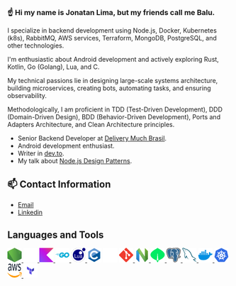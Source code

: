 ### ☝ Hi my name is Jonatan Lima, but my friends call me Balu.

I specialize in backend development using Node.js, Docker, Kubernetes (k8s), RabbitMQ, AWS services, Terraform, MongoDB, PostgreSQL, and other technologies. 

I'm enthusiastic about Android development and actively exploring Rust, Kotlin, Go (Golang), Lua, and C.

My technical passions lie in designing large-scale systems architecture, building microservices, creating bots, automating tasks, and ensuring observability.

Methodologically, I am proficient in TDD (Test-Driven Development), DDD (Domain-Driven Design), BDD (Behavior-Driven Development), Ports and Adapters Architecture, and Clean Architecture principles.


- Senior Backend Developer at [Delivery Much Brasil](https://www.deliverymuch.com.br).
- Android development enthusiast.
- Writer in [dev.to](https://dev.to/jonatanlima).
- My talk about [Node.js Design Patterns](https://youtu.be/AWISf1mNcso?feature=shared).

## 📫 Contact Information

- [Email](mailto:jotanlima@gmail.com)
- [Linkedin](https://www.linkedin.com/in/jonatan-lima-977416102)

<h2 align="left">Languages and Tools</h3>
<p align="left">
  <a href="https://nodejs.org/en/" target="_blank"> <img src="./media/nodejs.svg" alt="nodejs" width="32" height="32"/> </a>
  <a href="https://www.rust-lang.org/" target="_blank"> <img src="./media/rust.svg" alt="rust" width="32" height="32"/> </a>
  <a href="https://kotlinlang.org/" target="_blank"> <img src="./media/kotlin.svg" alt="kotlin" width="32" height="32"/> </a>
  <!-- <a href="https://www.android.com/" target="_blank"> <img src="./media/android.svg" alt="android" width="32" height="32"/> </a> -->
  <a href="https://go.dev/" target="_blank"> <img src="./media/go.svg" alt="golang" width="32" height="32"/> </a>
  <a href="https://www.lua.org/" target="_blank"> <img src="./media/lua.svg" alt="lua" width="32" height="32"/> </a>
  <a href="https://www.cprogramming.com/" target="_blank"><img src="./media/c.svg" alt="c" width="32" height="32"/></a>
  <a href="https://www.shellscript.sh/" target="_blank"><img src="./media/bash.svg" alt="bash" width="32" height="32"/></a>
  <a href="https://git-scm.com/" target="_blank"> <img src="./media/git.svg" alt="git" width="32" height="32"/> </a>
  <a href="https://neovim.io/" target="_blank"> <img src="./media/neovim.png" alt="neovim" width="32" height="32"/> </a>
  <a href="https://www.mongodb.com/" target="_blank"> <img src="./media/mongodb.svg" alt="mongodb" width="32" height="32"/> </a>
  <a href="https://www.postgresql.org/" target="_blank"> <img src="./media/postgresql.svg" alt="postgresql" width="32" height="32"/> </a>
  <a href="https://www.mysql.com/" target="_blank"> <img src="./media/mysql.svg" alt="mysql" width="32" height="32"/> </a>
  <a href="https://www.docker.com" target="_blank"> <img src="./media/docker.svg" alt="docker" width="32" height="32"/> </a>
  <a href="https://kubernetes.io/" target="_blank"> <img src="./media/k8s.svg" alt="kubernetes" width="32" height="32"/> </a>
  <a href="https://aws.amazon.com/" target="_blank"> <img src="./media/aws.svg" alt="aws" width="32" height="32"/> </a>
  <a href="https://www.terraform.io/" target="_blank"> <img src="./media/terraform.svg" alt="terraform" width="32" height="32"/> </a>
</p>

<!--
## 🔥 My Stats

 <div style="overflow:hidden;">
       <img align="center" height="200" src="https://github-readme-stats.vercel.app/api/top-langs/?username=jdssl&theme=slateorange&count_private=true&layout=compact" />
</div>
-->
